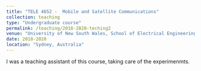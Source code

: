 ```yaml
---
title: "TELE 4652 -  Mobile and Satellite Communications"
collection: teaching
type: "Undergraduate course"
permalink: /teaching/2018-2020-teching2
venue: "University of New South Wales, School of Electrical Engineering and Telecommunications"
date: 2018-2020
location: "Sydney, Australia"
---
```


I was a teaching assistant of this course, taking care of the experimenmts.
